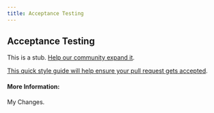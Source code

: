 ```yaml
---
title: Acceptance Testing
---
```


## Acceptance Testing

This is a stub. [Help our community expand it](https://github.com/freeCodeCamp/guide-articles/tree/master/articles/Agile/Acceptance-Testing/index.md).

[This quick style guide will help ensure your pull request gets accepted](https://github.com/freeCodeCamp/guide-articles/blob/master/README.md).

<!-- The article goes here, in GitHub-flavored Markdown. Feel free to add YouTube videos, images, and CodePen/JSBin embeds  -->

#### More Information:
<!-- Please add any articles you think might be helpful to read before writing the article -->

My Changes.
